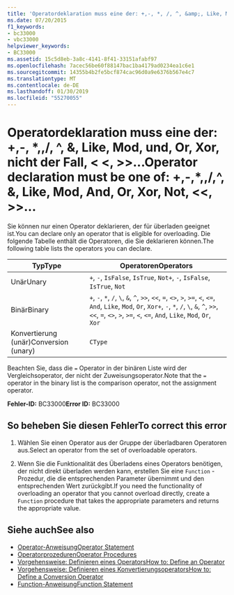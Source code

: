```yaml
---
title: 'Operatordeklaration muss eine der: +,-, *, /, ^, &amp;, Like, Mod, und, Or, Xor, nicht der Fall, <<>> ",", =, <>, <, < =, >, > =, CType, IsTrue, IsFalse'
ms.date: 07/20/2015
f1_keywords:
- bc33000
- vbc33000
helpviewer_keywords:
- BC33000
ms.assetid: 15c5d8eb-3a8c-4141-8f41-33151afabf97
ms.openlocfilehash: 7acec56be60f88147bac1ba4179ad0234ea1c6e1
ms.sourcegitcommit: 14355b4b2fe5bcf874cac96d0a9e6376b567e4c7
ms.translationtype: MT
ms.contentlocale: de-DE
ms.lasthandoff: 01/30/2019
ms.locfileid: "55270055"
---
```

# <a name="operator-declaration-must-be-one-of----amp-like-mod-and-or-xor-not--"></a><span data-ttu-id="c1101-102">Operatordeklaration muss eine der: +,-, \*,\,/, ^, &amp;, Like, Mod, und, Or, Xor, nicht der Fall, \< \<, >>...</span><span class="sxs-lookup"><span data-stu-id="c1101-102">Operator declaration must be one of:  +,-,\*,\,/,^, &amp;, Like, Mod, And, Or, Xor, Not, \<\<, >>...</span></span>
<span data-ttu-id="c1101-103">Sie können nur einen Operator deklarieren, der für überladen geeignet ist.</span><span class="sxs-lookup"><span data-stu-id="c1101-103">You can declare only an operator that is eligible for overloading.</span></span> <span data-ttu-id="c1101-104">Die folgende Tabelle enthält die Operatoren, die Sie deklarieren können.</span><span class="sxs-lookup"><span data-stu-id="c1101-104">The following table lists the operators you can declare.</span></span>  
  
|<span data-ttu-id="c1101-105">Typ</span><span class="sxs-lookup"><span data-stu-id="c1101-105">Type</span></span>|<span data-ttu-id="c1101-106">Operatoren</span><span class="sxs-lookup"><span data-stu-id="c1101-106">Operators</span></span>|  
|----------|---------------|  
|<span data-ttu-id="c1101-107">Unär</span><span class="sxs-lookup"><span data-stu-id="c1101-107">Unary</span></span>|<span data-ttu-id="c1101-108">`+`, `-`, `IsFalse`, `IsTrue`, `Not`</span><span class="sxs-lookup"><span data-stu-id="c1101-108">`+`, `-`, `IsFalse`, `IsTrue`, `Not`</span></span>|  
|<span data-ttu-id="c1101-109">Binär</span><span class="sxs-lookup"><span data-stu-id="c1101-109">Binary</span></span>|<span data-ttu-id="c1101-110">`+`, `-`, `*`, `/`, `\`, `&`, `^`, `>>`, `<<`, `=`, `<>`, `>`, `>=`, `<`, `<=`, `And`, `Like`, `Mod`, `Or`, `Xor`</span><span class="sxs-lookup"><span data-stu-id="c1101-110">`+`, `-`, `*`, `/`, `\`, `&`, `^`, `>>`, `<<`, `=`, `<>`, `>`, `>=`, `<`, `<=`, `And`, `Like`, `Mod`, `Or`, `Xor`</span></span>|  
|<span data-ttu-id="c1101-111">Konvertierung (unär)</span><span class="sxs-lookup"><span data-stu-id="c1101-111">Conversion (unary)</span></span>|`CType`|  
  
 <span data-ttu-id="c1101-112">Beachten Sie, dass die `=` Operator in der binären Liste wird der Vergleichsoperator, der nicht der Zuweisungsoperator.</span><span class="sxs-lookup"><span data-stu-id="c1101-112">Note that the `=` operator in the binary list is the comparison operator, not the assignment operator.</span></span>  
  
 <span data-ttu-id="c1101-113">**Fehler-ID:** BC33000</span><span class="sxs-lookup"><span data-stu-id="c1101-113">**Error ID:** BC33000</span></span>  
  
## <a name="to-correct-this-error"></a><span data-ttu-id="c1101-114">So beheben Sie diesen Fehler</span><span class="sxs-lookup"><span data-stu-id="c1101-114">To correct this error</span></span>  
  
1.  <span data-ttu-id="c1101-115">Wählen Sie einen Operator aus der Gruppe der überladbaren Operatoren aus.</span><span class="sxs-lookup"><span data-stu-id="c1101-115">Select an operator from the set of overloadable operators.</span></span>  
  
2.  <span data-ttu-id="c1101-116">Wenn Sie die Funktionalität des Überladens eines Operators benötigen, der nicht direkt überladen werden kann, erstellen Sie eine `Function` -Prozedur, die die entsprechenden Parameter übernimmt und den entsprechenden Wert zurückgibt.</span><span class="sxs-lookup"><span data-stu-id="c1101-116">If you need the functionality of overloading an operator that you cannot overload directly, create a `Function` procedure that takes the appropriate parameters and returns the appropriate value.</span></span>  
  
## <a name="see-also"></a><span data-ttu-id="c1101-117">Siehe auch</span><span class="sxs-lookup"><span data-stu-id="c1101-117">See also</span></span>
- [<span data-ttu-id="c1101-118">Operator-Anweisung</span><span class="sxs-lookup"><span data-stu-id="c1101-118">Operator Statement</span></span>](../../../visual-basic/language-reference/statements/operator-statement.md)
- [<span data-ttu-id="c1101-119">Operatorprozeduren</span><span class="sxs-lookup"><span data-stu-id="c1101-119">Operator Procedures</span></span>](../../../visual-basic/programming-guide/language-features/procedures/operator-procedures.md)
- [<span data-ttu-id="c1101-120">Vorgehensweise: Definieren eines Operators</span><span class="sxs-lookup"><span data-stu-id="c1101-120">How to: Define an Operator</span></span>](../../../visual-basic/programming-guide/language-features/procedures/how-to-define-an-operator.md)
- [<span data-ttu-id="c1101-121">Vorgehensweise: Definieren eines Konvertierungsoperators</span><span class="sxs-lookup"><span data-stu-id="c1101-121">How to: Define a Conversion Operator</span></span>](../../../visual-basic/programming-guide/language-features/procedures/how-to-define-a-conversion-operator.md)
- [<span data-ttu-id="c1101-122">Function-Anweisung</span><span class="sxs-lookup"><span data-stu-id="c1101-122">Function Statement</span></span>](../../../visual-basic/language-reference/statements/function-statement.md)
